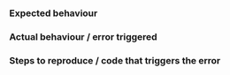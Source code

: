 ### Expected behaviour


### Actual behaviour / error triggered


### Steps to reproduce / code that triggers the error

